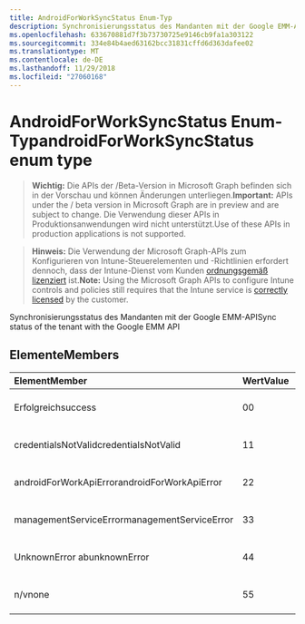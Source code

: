 ```yaml
---
title: AndroidForWorkSyncStatus Enum-Typ
description: Synchronisierungsstatus des Mandanten mit der Google EMM-API
ms.openlocfilehash: 633670881d7f3b73730725e9146cb9fa1a303122
ms.sourcegitcommit: 334e84b4aed63162bcc31831cffd6d363dafee02
ms.translationtype: MT
ms.contentlocale: de-DE
ms.lasthandoff: 11/29/2018
ms.locfileid: "27060168"
---
```

# <a name="androidforworksyncstatus-enum-type"></a><span data-ttu-id="406be-103">AndroidForWorkSyncStatus Enum-Typ</span><span class="sxs-lookup"><span data-stu-id="406be-103">androidForWorkSyncStatus enum type</span></span>

> <span data-ttu-id="406be-104">**Wichtig:** Die APIs der /Beta-Version in Microsoft Graph befinden sich in der Vorschau und können Änderungen unterliegen.</span><span class="sxs-lookup"><span data-stu-id="406be-104">**Important:** APIs under the / beta version in Microsoft Graph are in preview and are subject to change.</span></span> <span data-ttu-id="406be-105">Die Verwendung dieser APIs in Produktionsanwendungen wird nicht unterstützt.</span><span class="sxs-lookup"><span data-stu-id="406be-105">Use of these APIs in production applications is not supported.</span></span>

> <span data-ttu-id="406be-106">**Hinweis:** Die Verwendung der Microsoft Graph-APIs zum Konfigurieren von Intune-Steuerelementen und -Richtlinien erfordert dennoch, dass der Intune-Dienst vom Kunden [ordnungsgemäß lizenziert](https://go.microsoft.com/fwlink/?linkid=839381) ist.</span><span class="sxs-lookup"><span data-stu-id="406be-106">**Note:** Using the Microsoft Graph APIs to configure Intune controls and policies still requires that the Intune service is [correctly licensed](https://go.microsoft.com/fwlink/?linkid=839381) by the customer.</span></span>

<span data-ttu-id="406be-107">Synchronisierungsstatus des Mandanten mit der Google EMM-API</span><span class="sxs-lookup"><span data-stu-id="406be-107">Sync status of the tenant with the Google EMM API</span></span>
## <a name="members"></a><span data-ttu-id="406be-108">Elemente</span><span class="sxs-lookup"><span data-stu-id="406be-108">Members</span></span>
|<span data-ttu-id="406be-109">Element</span><span class="sxs-lookup"><span data-stu-id="406be-109">Member</span></span>|<span data-ttu-id="406be-110">Wert</span><span class="sxs-lookup"><span data-stu-id="406be-110">Value</span></span>|<span data-ttu-id="406be-111">Beschreibung</span><span class="sxs-lookup"><span data-stu-id="406be-111">Description</span></span>|
|:---|:---|:---|
|<span data-ttu-id="406be-112">Erfolgreich</span><span class="sxs-lookup"><span data-stu-id="406be-112">success</span></span>|<span data-ttu-id="406be-113">0</span><span class="sxs-lookup"><span data-stu-id="406be-113">0</span></span>|<span data-ttu-id="406be-114">Noch nicht dokumentiert</span><span class="sxs-lookup"><span data-stu-id="406be-114">Not yet documented</span></span>|
|<span data-ttu-id="406be-115">credentialsNotValid</span><span class="sxs-lookup"><span data-stu-id="406be-115">credentialsNotValid</span></span>|<span data-ttu-id="406be-116">1</span><span class="sxs-lookup"><span data-stu-id="406be-116">1</span></span>|<span data-ttu-id="406be-117">Noch nicht dokumentiert</span><span class="sxs-lookup"><span data-stu-id="406be-117">Not yet documented</span></span>|
|<span data-ttu-id="406be-118">androidForWorkApiError</span><span class="sxs-lookup"><span data-stu-id="406be-118">androidForWorkApiError</span></span>|<span data-ttu-id="406be-119">2</span><span class="sxs-lookup"><span data-stu-id="406be-119">2</span></span>|<span data-ttu-id="406be-120">Noch nicht dokumentiert</span><span class="sxs-lookup"><span data-stu-id="406be-120">Not yet documented</span></span>|
|<span data-ttu-id="406be-121">managementServiceError</span><span class="sxs-lookup"><span data-stu-id="406be-121">managementServiceError</span></span>|<span data-ttu-id="406be-122">3</span><span class="sxs-lookup"><span data-stu-id="406be-122">3</span></span>|<span data-ttu-id="406be-123">Noch nicht dokumentiert</span><span class="sxs-lookup"><span data-stu-id="406be-123">Not yet documented</span></span>|
|<span data-ttu-id="406be-124">UnknownError ab</span><span class="sxs-lookup"><span data-stu-id="406be-124">unknownError</span></span>|<span data-ttu-id="406be-125">4</span><span class="sxs-lookup"><span data-stu-id="406be-125">4</span></span>|<span data-ttu-id="406be-126">Noch nicht dokumentiert</span><span class="sxs-lookup"><span data-stu-id="406be-126">Not yet documented</span></span>|
|<span data-ttu-id="406be-127">n/v</span><span class="sxs-lookup"><span data-stu-id="406be-127">none</span></span>|<span data-ttu-id="406be-128">5</span><span class="sxs-lookup"><span data-stu-id="406be-128">5</span></span>|<span data-ttu-id="406be-129">Noch nicht dokumentiert</span><span class="sxs-lookup"><span data-stu-id="406be-129">Not yet documented</span></span>|





